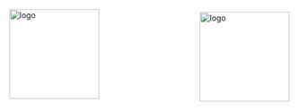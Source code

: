 <img src="https://github-readme-stats.vercel.app/api?username=nelsonkuang&show_icons=true" alt="logo" height="160" align="right" style="margin: 5px; margin-bottom: 20px;" />    
<img src="https://github-profile-trophy.vercel.app/?username=nelsonkuang&theme=flat&column=7" alt="logo" height="160" align="center" style="margin: auto; margin-bottom: 20px;" /> 
